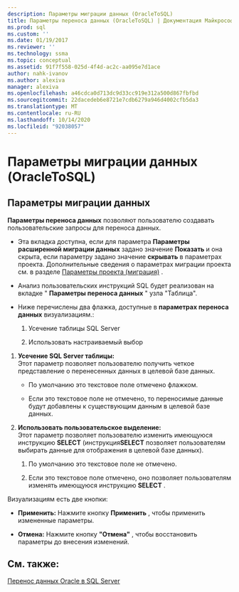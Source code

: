 ```yaml
---
description: Параметры миграции данных (OracleToSQL)
title: Параметры переноса данных (OracleToSQL) | Документация Майкрософт
ms.prod: sql
ms.custom: ''
ms.date: 01/19/2017
ms.reviewer: ''
ms.technology: ssma
ms.topic: conceptual
ms.assetid: 91f7f558-025d-4f4d-ac2c-aa095e7d1ace
author: nahk-ivanov
ms.author: alexiva
manager: alexiva
ms.openlocfilehash: a46cdca0d713dc9d33cc919e312a500d867fbfbd
ms.sourcegitcommit: 22dacedeb6e8721e7cdb6279a946d4002cfb5da3
ms.translationtype: MT
ms.contentlocale: ru-RU
ms.lasthandoff: 10/14/2020
ms.locfileid: "92038057"
---
```

# <a name="data-migration-settings-oracletosql"></a>Параметры миграции данных (OracleToSQL)
  
## <a name="data-migration-settings"></a>Параметры миграции данных  
**Параметры переноса данных** позволяют пользователю создавать пользовательские запросы для переноса данных.  
  
-   Эта вкладка доступна, если для параметра **Параметры расширенной миграции данных** задано значение **Показать** и она скрыта, если параметру задано значение **скрывать** в параметрах проекта. Дополнительные сведения о параметрах миграции проекта см. в разделе [Параметры проекта (миграция)](./project-settings-migration-oracletosql.md) .  
  
-   Анализ пользовательских инструкций SQL будет реализован на вкладке " **Параметры переноса данных** " узла "Таблица".  
  
-   Ниже перечислены два флажка, доступные в **параметрах переноса данных** визуализациям.:  
  
    1.  Усечение таблицы SQL Server  
  
    2.  Использовать настраиваемый выбор  
  
1.  **Усечение SQL Server таблицы:**  
     Этот параметр позволяет пользователю получить четкое представление о перенесенных данных в целевой базе данных.  
  
    -   По умолчанию это текстовое поле отмечено флажком.  
  
    -   Если это текстовое поле не отмечено, то переносимые данные будут добавлены к существующим данным в целевой базе данных.  
  
2.  **Использовать пользовательское выделение:**  
     Этот параметр позволяет пользователю изменить имеющуюся инструкцию **SELECT** (инструкция**SELECT** позволяет пользователям выбирать данные для отображения в целевой базе данных).  
  
    1.  По умолчанию это текстовое поле не отмечено.  
  
    2.  Если это текстовое поле отмечено, оно позволяет пользователям изменять имеющуюся инструкцию **SELECT** .  
  
Визуализациям есть две кнопки:  
  
-   **Применить:** Нажмите кнопку **Применить** , чтобы применить измененные параметры.  
  
-   **Отмена:** Нажмите кнопку **"Отмена"** , чтобы восстановить параметры до внесения изменений.  
  
## <a name="see-also"></a>См. также:  
[Перенос данных Oracle в SQL Server](migrating-oracle-data-into-sql-server-oracletosql.md)  
